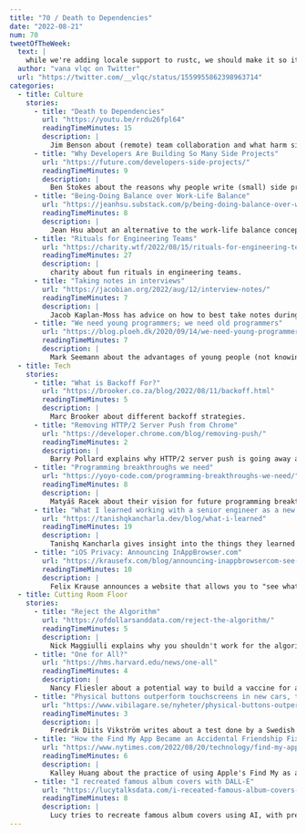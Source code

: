 ```yaml
---
title: "70 / Death to Dependencies"
date: "2022-08-21"
num: 70
tweetOfTheWeek:
  text: |
    while we're adding locale support to rustc, we should make it so it turns off the borrow checker when you run it with LANG=C  
  author: "vana vlqc on Twitter"
  url: "https://twitter.com/__vlqc/status/1559955862398963714"
categories:
  - title: Culture
    stories:
      - title: "Death to Dependencies"
        url: "https://youtu.be/rrdu26fpl64"
        readingTimeMinutes: 15
        description: |
          Jim Benson about (remote) team collaboration and what harm silos and dependencies can do.
      - title: "Why Developers Are Building So Many Side Projects"
        url: "https://future.com/developers-side-projects/"
        readingTimeMinutes: 9
        description: |
          Ben Stokes about the reasons why people write (small) side projects.
      - title: "Being-Doing Balance over Work-Life Balance"
        url: "https://jeanhsu.substack.com/p/being-doing-balance-over-work-life"
        readingTimeMinutes: 8
        description: |
          Jean Hsu about an alternative to the work-life balance concept.
      - title: "Rituals for Engineering Teams"
        url: "https://charity.wtf/2022/08/15/rituals-for-engineering-teams/"
        readingTimeMinutes: 27
        description: |
          charity about fun rituals in engineering teams.
      - title: "Taking notes in interviews"
        url: "https://jacobian.org/2022/aug/12/interview-notes/"
        readingTimeMinutes: 7
        description: |
          Jacob Kaplan-Moss has advice on how to best take notes during an interview.
      - title: "We need young programmers; we need old programmers"
        url: "https://blog.ploeh.dk/2020/09/14/we-need-young-programmers-we-need-old-programmers/"
        readingTimeMinutes: 7
        description: |
          Mark Seemann about the advantages of young people (not knowing what's said).
  - title: Tech
    stories:
      - title: "What is Backoff For?"
        url: "https://brooker.co.za/blog/2022/08/11/backoff.html"
        readingTimeMinutes: 5
        description: |
          Marc Brooker about different backoff strategies.
      - title: "Removing HTTP/2 Server Push from Chrome"
        url: "https://developer.chrome.com/blog/removing-push/"
        readingTimeMinutes: 2
        description: |
          Barry Pollard explains why HTTP/2 server push is going away and what to use instead.
      - title: "Programming breakthroughs we need"
        url: "https://yoyo-code.com/programming-breakthroughs-we-need/"
        readingTimeMinutes: 8
        description: |
          Matyáš Racek about their vision for future programming breakthroughs.
      - title: "What I learned working with a senior engineer as a new grad"
        url: "https://tanishqkancharla.dev/blog/what-i-learned"
        readingTimeMinutes: 19
        description: |
          Tanishq Kancharla gives insight into the things they learned when working with a senior engineer at Notion.
      - title: "iOS Privacy: Announcing InAppBrowser.com"
        url: "https://krausefx.com/blog/announcing-inappbrowsercom-see-what-javascript-commands-get-executed-in-an-in-app-browser"
        readingTimeMinutes: 10
        description: |
          Felix Krause announces a website that allows you to "see what JavaScript commands get injected through an in-app browser".
  - title: Cutting Room Floor
    stories:
      - title: "Reject the Algorithm"
        url: "https://ofdollarsanddata.com/reject-the-algorithm/"
        readingTimeMinutes: 5
        description: |
          Nick Maggiulli explains why you shouldn't work for the algorithm (e.g. become a threadboi) and instead stay true to your values.
      - title: "One for All?"
        url: "https://hms.harvard.edu/news/one-all"
        readingTimeMinutes: 4
        description: |
          Nancy Fliesler about a potential way to build a vaccine for all COVID variants.
      - title: "Physical buttons outperform touchscreens in new cars, test finds"
        url: "https://www.vibilagare.se/nyheter/physical-buttons-outperform-touchscreens-new-cars-test-finds"
        readingTimeMinutes: 3
        description: |
          Fredrik Diits Vikström writes about a test done by a Swedish magazine that compares different HMI (human-machine interfaces) in cars.
      - title: "How the Find My App Became an Accidental Friendship Fixture"
        url: "https://www.nytimes.com/2022/08/20/technology/find-my-app-friends.html"
        readingTimeMinutes: 6
        description: |
          Kalley Huang about the practice of using Apple's Find My as a social network.
      - title: "I recreated famous album covers with DALL-E"
        url: "https://lucytalksdata.com/i-receated-famous-album-covers-with-dalle/"
        readingTimeMinutes: 8
        description: |
          Lucy tries to recreate famous album covers using AI, with pretty good results.
---
```

